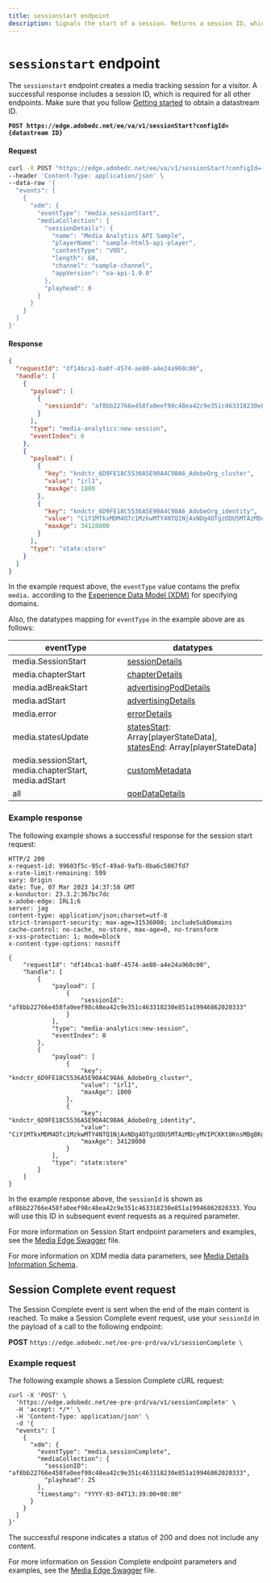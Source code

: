 ```yaml
---
title: sessionstart endpoint
description: Signals the start of a session. Returns a session ID, which is required for all other endpoints.
---
```

# `sessionstart` endpoint

The `sessionstart` endpoint creates a media tracking session for a visitor. A successful response includes a session ID, which is required for all other endpoints. Make sure that you follow [Getting started](#) to obtain a datastream ID.
 
**`POST https://edge.adobedc.net/ee/va/v1/sessionStart?configId={datastream ID}`**

<CodeBlock slots="heading, code" repeat="2" languages="CURL,JSON"/>

#### Request

```sh
curl -X POST "https://edge.adobedc.net/ee/va/v1/sessionStart?configId={datastreamId}" \
--header 'Content-Type: application/json' \
--data-raw '{
  "events": [
    {
      "xdm": {
        "eventType": "media.sessionStart",
        "mediaCollection": {
          "sessionDetails": {
            "name": "Media Analytics API Sample",
            "playerName": "sample-html5-api-player",
            "contentType": "VOD",
            "length": 60,
            "channel": "sample-channel",
            "appVersion": "va-api-1.0.0"
          },
          "playhead": 0
        }
      }
    }
  ]
}'
```

#### Response

```json
{
  "requestId": "df14bca1-ba0f-4574-ae80-a4e24a960c00",
  "handle": [
    {
      "payload": [
        {
          "sessionId": "af8bb22766e458fa0eef98c48ea42c9e351c463318230e851a19946862020333"
        }
      ],
      "type": "media-analytics:new-session",
      "eventIndex": 0
    },
    {
      "payload": [
        {
          "key": "kndctr_6D9FE18C5536A5E90A4C98A6_AdobeOrg_cluster",
          "value": "irl1",
          "maxAge": 1800
        },
        {
          "key": "kndctr_6D9FE18C5536A5E90A4C98A6_AdobeOrg_identity",
          "value": "CiY1MTkxMDM4OTc1MzkwMTY4NTQ1NjAxNDg4OTgzODU5MTAzMDcyMVIPCKKt8KnsMBgBKgRJUkwx8AGirfCp7DA=",
          "maxAge": 34128000
        }
      ],
      "type": "state:store"
    }
  ]
}
```

In the example request above, the `eventType` value contains the prefix `media.` according to the [Experience Data Model (XDM)](https://experienceleague.adobe.com/docs/experience-platform/xdm/home.html) for specifying domains.

Also, the datatypes mapping for `eventType` in the example above are as follows:

| eventType | datatypes |
| -------- | ------ |
| media.SessionStart | [sessionDetails](https://github.com/adobe/xdm/blob/master/docs/reference/datatypes/sessiondetails.schema.md) |
| media.chapterStart | [chapterDetails](https://github.com/adobe/xdm/blob/master/docs/reference/datatypes/chapterdetails.schema.md) |
| media.adBreakStart | [advertisingPodDetails](https://github.com/adobe/xdm/blob/master/docs/reference/datatypes/advertisingpoddetails.schema.md) |
| media.adStart | [advertisingDetails](https://github.com/adobe/xdm/blob/master/docs/reference/datatypes/advertisingdetails.schema.md) |
| media.error | [errorDetails](https://github.com/adobe/xdm/blob/master/docs/reference/datatypes/errordetails.schema.md) |
| media.statesUpdate | [statesStart](https://github.com/adobe/xdm/blob/master/docs/reference/datatypes/mediadetails.schema.md#xdmstatesstart): Array[playerStateData], [statesEnd](https://github.com/adobe/xdm/blob/master/docs/reference/datatypes/mediadetails.schema.md#xdmstatesend): Array[playerStateData] |
| media.sessionStart, media.chapterStart, media.adStart | [customMetadata](https://github.com/adobe/xdm/blob/master/docs/reference/datatypes/mediadetails.schema.md#xdmcustommetadata) |
|all | [qoeDataDetails](https://github.com/adobe/xdm/blob/master/docs/reference/datatypes/qoedatadetails.schema.md) |

### Example response

The following example shows a successful response for the session start request:

```curl
HTTP/2 200
x-request-id: 99603f5c-95cf-49ad-9afb-0ba6c5867fd7
x-rate-limit-remaining: 599
vary: Origin
date: Tue, 07 Mar 2023 14:37:58 GMT
x-konductor: 23.3.2:367bc7dc
x-adobe-edge: IRL1;6
server: jag
content-type: application/json;charset=utf-8
strict-transport-security: max-age=31536000; includeSubDomains
cache-control: no-cache, no-store, max-age=0, no-transform
x-xss-protection: 1; mode=block
x-content-type-options: nosniff

{
    "requestId": "df14bca1-ba0f-4574-ae80-a4e24a960c00",
    "handle": [
        {
            "payload": [
                {
                    "sessionId": "af8bb22766e458fa0eef98c48ea42c9e351c463318230e851a19946862020333"
                }
            ],
            "type": "media-analytics:new-session",
            "eventIndex": 0
        },
        {
            "payload": [
                {
                    "key": "kndctr_6D9FE18C5536A5E90A4C98A6_AdobeOrg_cluster",
                    "value": "irl1",
                    "maxAge": 1800
                },
                {
                    "key": "kndctr_6D9FE18C5536A5E90A4C98A6_AdobeOrg_identity",
                    "value": "CiY1MTkxMDM4OTc1MzkwMTY4NTQ1NjAxNDg4OTgzODU5MTAzMDcyMVIPCKKt8KnsMBgBKgRJUkwx8AGirfCp7DA=",
                    "maxAge": 34128000
                }
            ],
            "type": "state:store"
        }
    ]
}
```

In the example response above, the `sessionId` is shown as `af8bb22766e458fa0eef98c48ea42c9e351c463318230e851a19946862020333`. You will use this ID in subsequent event requests as a required parameter.

For more information on Session Start endpoint parameters and examples, see the [Media Edge Swagger](swagger.md) file.

For more information on XDM media data parameters, see [Media Details Information Schema](https://github.com/adobe/xdm/blob/master/docs/reference/datatypes/mediadetails.schema.md#xdmplayhead). 

## Session Complete event request

The Session Complete event is sent when the end of the main content is reached. To make a Session Complete event request, use your `sessionId` in the payload of a call to the following endpoint:

**POST**  `https://edge.adobedc.net/ee-pre-prd/va/v1/sessionComplete \`

### Example request

The following example shows a Session Complete cURL request:

```curl
curl -X 'POST' \
  'https://edge.adobedc.net/ee-pre-prd/va/v1/sessionComplete' \
  -H 'accept: */*' \
  -H 'Content-Type: application/json' \
  -d '{
  "events": [
    {
      "xdm": {
        "eventType": "media.sessionComplete",
        "mediaCollection": {
          "sessionID": "af8bb22766e458fa0eef98c48ea42c9e351c463318230e851a19946862020333",
          "playhead": 25
        },
        "timestamp": "YYYY-03-04T13:39:00+00:00"
      }
    }
  ]
}'
```

The successful respone indicates a status of 200 and does not include any content.

For more information on Session Complete endpoint parameters and examples, see the [Media Edge Swagger](swagger.md) file.